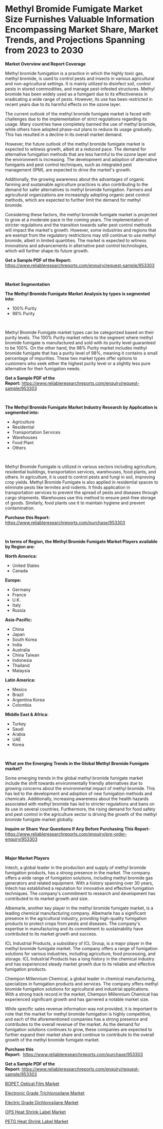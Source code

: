 <p><h1>Methyl Bromide Fumigate Market Size Furnishes Valuable Information Encompassing Market Share, Market Trends, and Projections Spanning from 2023 to 2030</h1></p><p><strong>Market Overview and Report Coverage</strong></p>
<p><p>Methyl bromide fumigation is a practice in which the highly toxic gas, methyl bromide, is used to control pests and insects in various agricultural and non-agricultural settings. It is mainly utilized to disinfect soil, control pests in stored commodities, and manage pest-infested structures. Methyl bromide has been widely used as a fumigant due to its effectiveness in eradicating a wide range of pests. However, its use has been restricted in recent years due to its harmful effects on the ozone layer.</p><p>The current outlook of the methyl bromide fumigate market is faced with challenges due to the implementation of strict regulations regarding its usage. Many countries have completely banned the use of methyl bromide, while others have adopted phase-out plans to reduce its usage gradually. This has resulted in a decline in its overall market demand.</p><p>However, the future outlook of the methyl bromide fumigate market is expected to witness growth, albeit at a reduced pace. The demand for alternative fumigation methods that are less harmful to the ozone layer and the environment is increasing. The development and adoption of alternative fumigants and pest control techniques, such as integrated pest management (IPM), are expected to drive the market's growth.</p><p>Additionally, the growing awareness about the advantages of organic farming and sustainable agriculture practices is also contributing to the demand for safer alternatives to methyl bromide fumigation. Farmers and agricultural organizations are increasingly adopting organic pest control methods, which are expected to further limit the demand for methyl bromide.</p><p>Considering these factors, the methyl bromide fumigate market is projected to grow at a moderate pace in the coming years. The implementation of stricter regulations and the transition towards safer pest control methods will impact the market's growth. However, some industries and regions that are exempt from the regulatory restrictions may still continue to use methyl bromide, albeit in limited quantities. The market is expected to witness innovations and advancements in alternative pest control technologies, which will further shape its future growth.</p></p>
<p><strong>Get a Sample PDF of the Report:</strong> <a href="https://www.reliableresearchreports.com/enquiry/request-sample/953303">https://www.reliableresearchreports.com/enquiry/request-sample/953303</a></p>
<p>&nbsp;</p>
<p><strong>Market Segmentation</strong></p>
<p><strong>The Methyl Bromide Fumigate Market Analysis by types is segmented into:</strong></p>
<p><ul><li>100% Purity</li><li>98% Purity</li></ul></p>
<p>&nbsp;</p>
<p><p>Methyl Bromide Fumigate market types can be categorized based on their purity levels. The 100% Purity market refers to the segment where methyl bromide fumigate is manufactured and sold with its purity level guaranteed to be 100%. On the other hand, the 98% Purity market includes methyl bromide fumigate that has a purity level of 98%, meaning it contains a small percentage of impurities. These two market types offer options to customers who seek either the highest purity level or a slightly less pure alternative for their fumigation needs.</p></p>
<p><strong>Get a Sample PDF of the Report:</strong>&nbsp;<a href="https://www.reliableresearchreports.com/enquiry/request-sample/953303">https://www.reliableresearchreports.com/enquiry/request-sample/953303</a></p>
<p>&nbsp;</p>
<p><strong>The Methyl Bromide Fumigate Market Industry Research by Application is segmented into:</strong></p>
<p><ul><li>Agriculture</li><li>Residential</li><li>Transportation Services</li><li>Warehouses</li><li>Food Plant</li><li>Others</li></ul></p>
<p>&nbsp;</p>
<p><p>Methyl Bromide Fumigate is utilized in various sectors including agriculture, residential buildings, transportation services, warehouses, food plants, and others. In agriculture, it is used to control pests and fungi in soil, improving crop yields. Methyl Bromide Fumigate is also applied in residential spaces to eliminate pests like termites and rodents. It finds application in transportation services to prevent the spread of pests and diseases through cargo shipments. Warehouses use this method to ensure pest-free storage of goods. Similarly, food plants use it to maintain hygiene and prevent contamination.</p></p>
<p><strong>Purchase this Report:</strong>&nbsp; <a href="https://www.reliableresearchreports.com/purchase/953303">https://www.reliableresearchreports.com/purchase/953303</a></p>
<p>&nbsp;</p>
<p><strong>In terms of Region, the Methyl Bromide Fumigate Market Players available by Region are:</strong></p>
<p>
    <p> <strong> North America: </strong>
        <ul>
            <li>United States</li>
            <li>Canada</li>
        </ul>
        </p> 
    <p> <strong> Europe: </strong>
        <ul>
            <li>Germany</li>
            <li>France</li>
            <li>U.K.</li>
            <li>Italy</li>
            <li>Russia</li>
        </ul>
        </p> 
    <p> <strong> Asia-Pacific: </strong>
        <ul>
            <li>China</li>
            <li>Japan</li>
            <li>South Korea</li>
            <li>India</li>
            <li>Australia</li>
            <li>China Taiwan</li>
            <li>Indonesia</li>
            <li>Thailand</li>
            <li>Malaysia</li>
        </ul>
        </p> 
    <p> <strong> Latin America: </strong>
        <ul>
            <li>Mexico</li>
            <li>Brazil</li>
            <li>Argentina Korea</li>
            <li>Colombia</li>
        </ul>
        </p> 
    <p> <strong> Middle East & Africa: </strong>
        <ul>
            <li>Turkey</li>
            <li>Saudi</li>
            <li>Arabia</li>
            <li>UAE</li>
            <li>Korea</li>
        </ul>
    </p>
    </p>
<p>&nbsp;</p>
<p><strong>What are the Emerging Trends in the Global Methyl Bromide Fumigate market?</strong></p>
<p><p>Some emerging trends in the global methyl bromide fumigate market include the shift towards environmentally friendly alternatives due to growing concerns about the environmental impact of methyl bromide. This has led to the development and adoption of new fumigation methods and chemicals. Additionally, increasing awareness about the health hazards associated with methyl bromide has led to stricter regulations and bans on its use in several countries. Furthermore, the rising demand for food safety and pest control in the agriculture sector is driving the growth of the methyl bromide fumigate market globally.</p></p>
<p><strong>Inquire or Share Your Questions If Any Before Purchasing This Report</strong>- <a href="https://www.reliableresearchreports.com/enquiry/pre-order-enquiry/953303">https://www.reliableresearchreports.com/enquiry/pre-order-enquiry/953303</a></p>
<p>&nbsp;</p>
<p><strong>Major Market Players</strong></p>
<p><p>Intech, a global leader in the production and supply of methyl bromide fumigation products, has a strong presence in the market. The company offers a wide range of fumigation solutions, including methyl bromide gas generators and related equipment. With a history spanning over 30 years, Intech has established a reputation for innovative and effective fumigation techniques. The company's commitment to research and development has contributed to its market growth and size.</p><p>Albemarle, another key player in the methyl bromide fumigate market, is a leading chemical manufacturing company. Albemarle has a significant presence in the agricultural industry, providing high-quality fumigation products to protect crops from pests and diseases. The company's expertise in manufacturing and its commitment to sustainability have contributed to its market growth and success.</p><p>ICL Industrial Products, a subsidiary of ICL Group, is a major player in the methyl bromide fumigate market. The company offers a range of fumigation solutions for various industries, including agriculture, food processing, and storage. ICL Industrial Products has a long history in the chemical industry and has experienced steady market growth due to its reliable and effective fumigation products.</p><p>Chempon Millennium Chemical, a global leader in chemical manufacturing, specializes in fumigation products and services. The company offers methyl bromide fumigation solutions for agricultural and industrial applications. With a strong track record in the market, Chempon Millennium Chemical has experienced significant growth and has garnered a notable market size.</p><p>While specific sales revenue information was not provided, it is important to note that the market for methyl bromide fumigation is highly competitive, and each of the aforementioned companies has a strong presence and contributes to the overall revenue of the market. As the demand for fumigation solutions continues to grow, these companies are expected to further expand their market share and continue to contribute to the overall growth of the methyl bromide fumigate market.</p></p>
<p><strong>Purchase this Report:</strong>&nbsp;&nbsp;<a href="https://www.reliableresearchreports.com/purchase/953303">https://www.reliableresearchreports.com/purchase/953303</a></p>
<p></p>
<p><strong>Get a Sample PDF of the Report:</strong>&nbsp;<a href="https://www.reliableresearchreports.com/enquiry/request-sample/953303">https://www.reliableresearchreports.com/enquiry/request-sample/953303</a></p>
<p><p><a href="https://github.com/sofyaavrova/Market-Research-Report-List-1/blob/main/bopet-optical-film-market.md">BOPET Optical Film Market</a></p><p><a href="https://github.com/melchekhinf/Market-Research-Report-List-1/blob/main/electronic-grade-trichlorosilane-market.md">Electronic Grade Trichlorosilane Market</a></p><p><a href="https://github.com/merzlyukov93/Market-Research-Report-List-1/blob/main/electric-grade-dichlorosilane-market.md">Electric Grade Dichlorosilane Market</a></p><p><a href="https://github.com/zebdakicsin/Market-Research-Report-List-1/blob/main/ops-heat-shrink-label-market.md">OPS Heat Shrink Label Market</a></p><p><a href="https://github.com/kholmovskayalyudmila/Market-Research-Report-List-1/blob/main/petg-heat-shrink-label-market.md">PETG Heat Shrink Label Market</a></p></p>